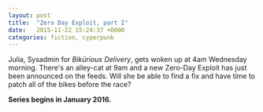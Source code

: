 ```yaml
---
layout: post
title:  "Zero Day Exploit, part I"
date:   2015-11-22 15:24:37 +0000
categories: fiction, cyperpunk
---
```

Julia, Sysadmin for <em>Bik&uuml;rious Delivery</em>, gets woken up at 4am Wednesday morning. There's an alley-cat at 9am and a new Zero-Day Exploit has just been announced on the feeds. Will she be able to find a fix and have time to patch all of the bikes before the race?

<strong>Series begins in January 2016.</strong>